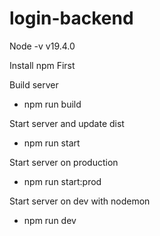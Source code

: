 # login-backend
Node -v
v19.4.0

Install npm First

Build server 
- npm run build

Start server and update dist
- npm run start

Start server on production
- npm run start:prod

Start server on dev with nodemon
- npm run dev

